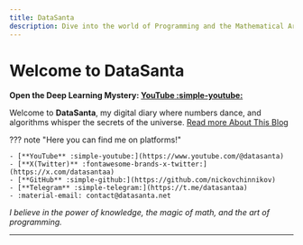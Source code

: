 ```yaml
---
title: DataSanta
description: Dive into the world of Programming and the Mathematical Art of Deep Learning.
---
```


# Welcome to DataSanta 

**Open the Deep Learning Mystery: [**YouTube** :simple-youtube:](https://www.youtube.com/@datasanta)**

Welcome to **DataSanta**, my digital diary where numbers dance, and algorithms whisper the secrets of the universe.
[Read more About This Blog](./about.md)


??? note "Here you can find me on platforms!"

    - [**YouTube** :simple-youtube:](https://www.youtube.com/@datasanta)
    - [**X(Twitter)** :fontawesome-brands-x-twitter:](https://x.com/datasantaa)
    - [**GitHub** :simple-github:](https://github.com/nickovchinnikov)
    - [**Telegram** :simple-telegram:](https://t.me/datasantaa)
    - :material-email: contact@datasanta.net

*I believe in the power of knowledge, the magic of math, and the art of programming.*

---
